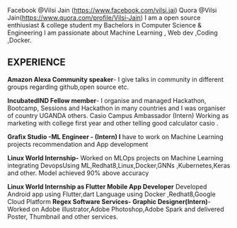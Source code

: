 Facebook @Vilsi Jain (https://www.facebook.com/vilsi.jai)
Quora @Vilsi Jain(https://www.quora.com/profile/Vilsi-Jain)
I am a open source enthiusiast & college student my Bachelors in Computer Science & Engineering
I am passionate about Machine Learning , Web dev ,Coding ,Docker.

## EXPERIENCE                                                                                                                              

**Amazon Alexa Community speaker**- I give talks in community in different groups regarding github,open source etc. 

**IncubatedIND Fellow member**- I organise and managed Hackathon, Bootcamp, Sessions and Hackathon in many countries and I was organiser of country UGANDA others.
Casio Campus Ambassador (Intern) Working as marketing with college first year and other telling good calculator casio .

**Grafix Studio -**ML Engineer - (Intern) I**** have to work on Machine Learning projects recommendation and App development 

**Linux World Internship-** Worked on MLOps projects on Machine Learning integrating DevopsUsing ML,Redhat8,Linux,Docker,GNNs ,Kubernetes,Keras and other. Model achieved 90% above accuracy 

**Linux World Internship as Flutter Mobile App Developer** Developed Android app using Flutter,dart Language using Docker ,Redhat8,Google Cloud Platform 
**Regex Software Services- Graphic Designer(Intern)**- Worked on Adobe illustrator,Adobe Photoshop,Adobe Spark and delivered Poster, Thumbnail and other services. 
